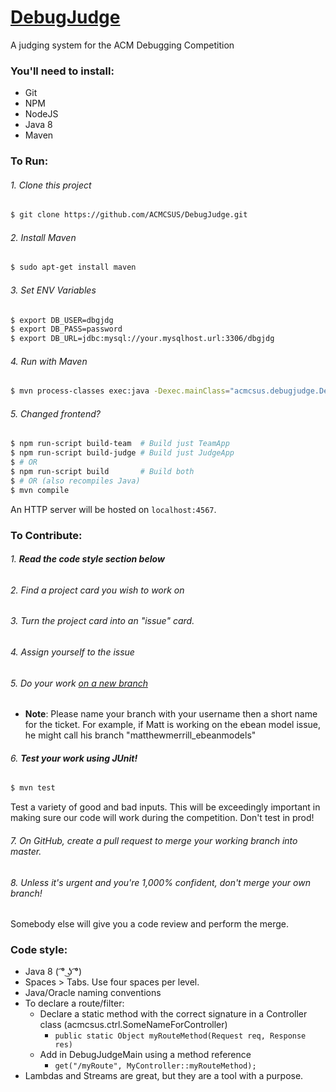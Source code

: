 [DebugJudge](https://github.com/ACMCSUS/DebugJudge)
==========

A judging system for the ACM Debugging Competition

### You'll need to install:

 - Git
 - NPM
 - NodeJS
 - Java 8
 - Maven

### To Run:

###### 1. Clone this project
```bash
$ git clone https://github.com/ACMCSUS/DebugJudge.git
```

###### 2. Install Maven
```bash
$ sudo apt-get install maven
```

###### 3. Set ENV Variables
```bash
$ export DB_USER=dbgjdg
$ export DB_PASS=password
$ export DB_URL=jdbc:mysql://your.mysqlhost.url:3306/dbgjdg
```

###### 4. Run with Maven
```bash
$ mvn process-classes exec:java -Dexec.mainClass="acmcsus.debugjudge.DebugJudgeMain"
```

###### 5. Changed frontend?
```bash
$ npm run-script build-team  # Build just TeamApp
$ npm run-script build-judge # Build just JudgeApp
$ # OR
$ npm run-script build       # Build both
$ # OR (also recompiles Java)
$ mvn compile
```

An HTTP server will be hosted on ```localhost:4567```.

### To Contribute:

###### 1. _**Read the code style section below**_
###### 2. Find a project card you wish to work on
###### 3. Turn the project card into an "issue" card.
###### 4. Assign yourself to the issue
###### 5. Do your work [on a new branch](https://www.digitalocean.com/community/tutorials/how-to-use-git-branches)

  - **Note**: Please name your branch with your username then a short name for the ticket.
    For example, if Matt is working on the ebean model issue, he might call his branch "matthewmerrill_ebeanmodels"
    
###### 6. **Test your work using JUnit!**
```bash
$ mvn test
```
Test a variety of good and bad inputs.
This will be exceedingly important in making sure our code will work during the competition.
Don't test in prod!

###### 7. On GitHub, create a pull request to merge your working branch into master.
###### 8. Unless it's urgent and you're 1,000% confident, don't merge your own branch!
Somebody else will give you a code review and perform the merge.

### Code style:

 - Java 8 ( ͡° ͜ʖ ͡°)
 - Spaces > Tabs. Use four spaces per level.
 - Java/Oracle naming conventions
 - To declare a route/filter:
    - Declare a static method with the correct signature in a Controller class (acmcsus.ctrl.SomeNameForController)
        - ```public static Object myRouteMethod(Request req, Response res)```
    - Add in DebugJudgeMain using a method reference
        - ```get("/myRoute", MyController::myRouteMethod);```
 - Lambdas and Streams are great, but they are a tool with a purpose.
